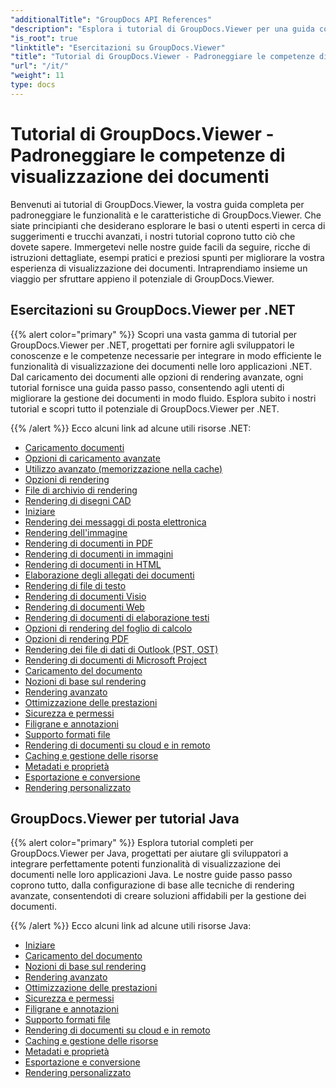 ```yaml
---
"additionalTitle": "GroupDocs API References"
"description": "Esplora i tutorial di GroupDocs.Viewer per una guida completa su come massimizzare le capacità di visualizzazione dei documenti. Sfrutta tutto il suo potenziale oggi stesso!"
"is_root": true
"linktitle": "Esercitazioni su GroupDocs.Viewer"
"title": "Tutorial di GroupDocs.Viewer - Padroneggiare le competenze di visualizzazione dei documenti"
"url": "/it/"
"weight": 11
type: docs
---
```

# Tutorial di GroupDocs.Viewer - Padroneggiare le competenze di visualizzazione dei documenti
Benvenuti ai tutorial di GroupDocs.Viewer, la vostra guida completa per padroneggiare le funzionalità e le caratteristiche di GroupDocs.Viewer. Che siate principianti che desiderano esplorare le basi o utenti esperti in cerca di suggerimenti e trucchi avanzati, i nostri tutorial coprono tutto ciò che dovete sapere. Immergetevi nelle nostre guide facili da seguire, ricche di istruzioni dettagliate, esempi pratici e preziosi spunti per migliorare la vostra esperienza di visualizzazione dei documenti. Intraprendiamo insieme un viaggio per sfruttare appieno il potenziale di GroupDocs.Viewer.

## Esercitazioni su GroupDocs.Viewer per .NET

{{% alert color="primary" %}}
Scopri una vasta gamma di tutorial per GroupDocs.Viewer per .NET, progettati per fornire agli sviluppatori le conoscenze e le competenze necessarie per integrare in modo efficiente le funzionalità di visualizzazione dei documenti nelle loro applicazioni .NET. Dal caricamento dei documenti alle opzioni di rendering avanzate, ogni tutorial fornisce una guida passo passo, consentendo agli utenti di migliorare la gestione dei documenti in modo fluido. Esplora subito i nostri tutorial e scopri tutto il potenziale di GroupDocs.Viewer per .NET.

{{% /alert %}}
Ecco alcuni link ad alcune utili risorse .NET:
 
- [Caricamento documenti](./net/loading-documents/)
- [Opzioni di caricamento avanzate](./net/advanced-loading/)
- [Utilizzo avanzato (memorizzazione nella cache)](./net/advanced-usage-caching/)
- [Opzioni di rendering](./net/rendering-options/)
- [File di archivio di rendering](./net/rendering-archive-files/)
- [Rendering di disegni CAD](./net/rendering-cad-drawings/)
- [Iniziare](./net/getting-started/)
- [Rendering dei messaggi di posta elettronica](./net/rendering-email-messages/)
- [Rendering dell'immagine](./net/image-rendering/)
- [Rendering di documenti in PDF](./net/rendering-documents-pdf/)
- [Rendering di documenti in immagini](./net/rendering-documents-images/)
- [Rendering di documenti in HTML](./net/rendering-documents-html/)
- [Elaborazione degli allegati dei documenti](./net/processing-document-attachments/)
- [Rendering di file di testo](./net/rendering-text-files/)
- [Rendering di documenti Visio](./net/rendering-visio-documents/)
- [Rendering di documenti Web](./net/rendering-web-documents/)
- [Rendering di documenti di elaborazione testi](./net/rendering-word-processing-documents/)
- [Opzioni di rendering del foglio di calcolo](./net/spreadsheet-rendering-options/)
- [Opzioni di rendering PDF](./net/pdf-rendering-options/)
- [Rendering dei file di dati di Outlook (PST, OST)](./net/rendering-outlook-data-files/)
- [Rendering di documenti di Microsoft Project](./net/rendering-ms-project-documents/)
- [Caricamento del documento](./net/document-loading/)
- [Nozioni di base sul rendering](./net/rendering-basics/)
- [Rendering avanzato](./net/advanced-rendering/)
- [Ottimizzazione delle prestazioni](./net/performance-optimization/)
- [Sicurezza e permessi](./net/security-permissions/)
- [Filigrane e annotazioni](./net/watermarks-annotations/)
- [Supporto formati file](./net/file-formats-support/)
- [Rendering di documenti su cloud e in remoto](./net/cloud-remote-document-rendering/)
- [Caching e gestione delle risorse](./net/caching-resource-management/)
- [Metadati e proprietà](./net/metadata-properties/)
- [Esportazione e conversione](./net/export-conversion/)
- [Rendering personalizzato](./net/custom-rendering/)

## GroupDocs.Viewer per tutorial Java

{{% alert color="primary" %}}
Esplora tutorial completi per GroupDocs.Viewer per Java, progettati per aiutare gli sviluppatori a integrare perfettamente potenti funzionalità di visualizzazione dei documenti nelle loro applicazioni Java. Le nostre guide passo passo coprono tutto, dalla configurazione di base alle tecniche di rendering avanzate, consentendoti di creare soluzioni affidabili per la gestione dei documenti.

{{% /alert %}}
Ecco alcuni link ad alcune utili risorse Java:

- [Iniziare](./java/getting-started/)
- [Caricamento del documento](./java/document-loading/)
- [Nozioni di base sul rendering](./java/rendering-basics/)
- [Rendering avanzato](./java/advanced-rendering/)
- [Ottimizzazione delle prestazioni](./java/performance-optimization/)
- [Sicurezza e permessi](./java/security-permissions/)
- [Filigrane e annotazioni](./java/watermarks-annotations/)
- [Supporto formati file](./java/file-formats-support/)
- [Rendering di documenti su cloud e in remoto](./java/cloud-remote-document-rendering/)
- [Caching e gestione delle risorse](./java/caching-resource-management/)
- [Metadati e proprietà](./java/metadata-properties/)
- [Esportazione e conversione](./java/export-conversion/)
- [Rendering personalizzato](./java/custom-rendering/)